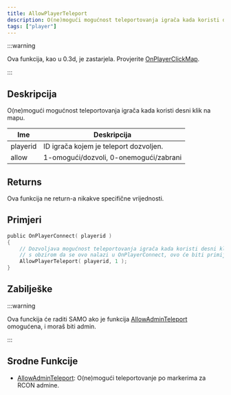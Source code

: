 ```yaml
---
title: AllowPlayerTeleport
description: O(ne)mogući mogućnost teleportovanja igrača kada koristi desni klik na mapu.
tags: ["player"]
---
```


:::warning

Ova funkcija, kao u 0.3d, je zastarjela. Provjerite [OnPlayerClickMap](../callbacks/OnPlayerClickMap.md).

:::

## Deskripcija

O(ne)mogući mogućnost teleportovanja igrača kada koristi desni klik na mapu.

| Ime      | Deskripcija                            |
| -------- | -------------------------------------- |
| playerid | ID igrača kojem je teleport dozvoljen. |
| allow    | 1-omogući/dozvoli, 0-onemogući/zabrani |

## Returns

Ova funkcija ne return-a nikakve specifične vrijednosti.

## Primjeri

```c
public OnPlayerConnect( playerid )
{
    // Dozvoljava mogućnost teleportovanja igrača kada koristi desni klik na mapu
    // s obzirom da se ovo nalazi u OnPlayerConnect, ovo će biti primijenjeno na SVAKOG igrača
    AllowPlayerTeleport( playerid, 1 );
}
```

## Zabilješke

:::warning

Ova funckija će raditi SAMO ako je funkcija [AllowAdminTeleport](AllowAdminTeleport.md) omogućena, i moraš biti admin.

:::

## Srodne Funkcije

- [AllowAdminTeleport](AllowAdminTeleport.md): O(ne)mogući teleportovanje po markerima za RCON admine.
